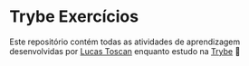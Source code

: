 # Trybe Exercícios 

Este repositório contém todas as atividades de aprendizagem desenvolvidas por [Lucas Toscan](https://www.linkedin.com/in/lucastoscan/) enquanto estudo na [Trybe](https://www.betrybe.com/) 🚀
